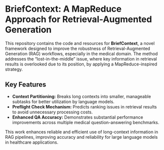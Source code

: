 # BriefContext: A MapReduce Approach for Retrieval-Augmented Generation

This repository contains the code and resources for **BriefContext**, a novel framework designed to improve the robustness of Retrieval-Augmented Generation (RAG) workflows, especially in the medical domain. The method addresses the “lost-in-the-middle” issue, where key information in retrieval results is overlooked due to its position, by applying a MapReduce-inspired strategy.

## Key Features
- **Context Partitioning:** Breaks long contexts into smaller, manageable subtasks for better utilization by language models.
- **Preflight Check Mechanism:** Predicts ranking issues in retrieval results to avoid unnecessary processing costs.
- **Enhanced QA Accuracy:** Demonstrates substantial performance improvements across multiple medical question-answering benchmarks.

This work enhances reliable and efficient use of long-context information in RAG pipelines, improving accuracy and reliability for large language models in healthcare applications.

